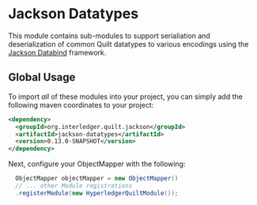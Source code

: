 # Jackson Datatypes
This module contains sub-modules to support serialiation and deserialization of common Quilt datatypes
to various encodings using the [Jackson Databind](https://github.com/FasterXML/jackson-databind/issues) 
framework. 

## Global Usage
To import _all_ of these modules into your project, you can simply add the following maven coordinates
to your project:

```xml
<dependency>
  <groupId>org.interledger.quilt.jackson</groupId>
  <artifactId>jackson-datatypes</artifactId>
  <version>0.13.0-SNAPSHOT</version>
</dependency>
```

Next, configure your ObjectMapper with the following:

```java
  ObjectMapper objectMapper = new ObjectMapper()
  // ... other Module registrations
  .registerModule(new HyperledgerQuiltModule());
```
